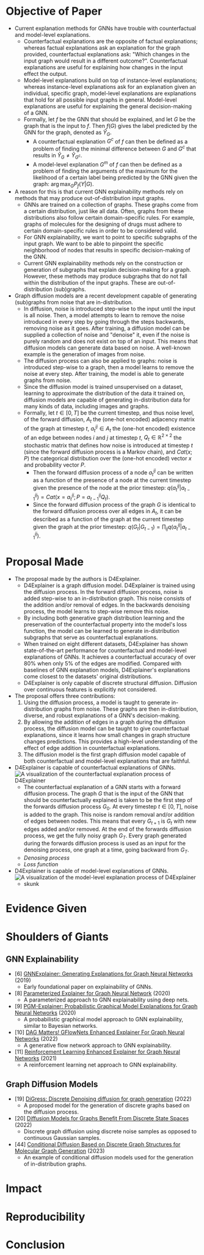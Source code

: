 # Objective of Paper
- Current explanation methods for GNNs have trouble with counterfactual and model-level explanations.
  - Counterfactual explanations are the opposite of factual explanations; whereas factual explanations ask an explanation for the graph provided, counterfactual explanations ask: "Which changes in the input graph would result in a different outcome?". Counterfactual explanations are useful for explaining how changes in the input effect the output.
  - Model-level explanations build on top of instance-level explanations; whereas instance-level explanations ask for an explanation given an individual, specific graph, model-level explanations are explanations that hold for all possible input graphs in general. Model-level explanations are useful for explaining the general decision-making of a GNN.
  - Formally, let $f$ be the GNN that should be explained, and let $G$ be the graph that is the input to $f$. Then $f(G)$ gives the label predicted by the GNN for the graph, denoted as $\hat{Y}_G$. 
    - A counterfactual explanation $G^c$ of $f$ can then be defined as a problem of finding the minimal difference between $G$ and $G^c$ that results in $\hat{Y}_G \neq \hat{Y}_{G^c}$.
    - A model-level explanation $G^m$ of $f$ can then be defined as a problem of finding the arguments of the maximum for the likelihood of a certain label being predicted by the GNN given the graph: $\arg\max_G P_f(Y|G)$.
- A reason for this is that current GNN explainability methods rely on methods that may produce out-of-distribution input graphs.
  - GNNs are trained on a collection of graphs. These graphs come from a certain distribution, just like all data. Often, graphs from these distributions also follow certain domain-specific rules. For example, graphs of molecules for the designing of drugs must adhere to certain domain-specific rules in order to be considered valid.
  - For GNN explainability, we want to point to specific subgraphs of the input graph. We want to be able to pinpoint the specific neighborhood of nodes that results in specific decision-making of the GNN.
  - Current GNN explainability methods rely on the construction or generation of subgraphs that explain decision-making for a graph. However, these methods may produce subgraphs that do not fall within the distribution of the input graphs. These are out-of-distribution (sub)graphs.
- Graph diffusion models are a recent development capable of generating (sub)graphs from noise that are in-distribution.
  - In diffusion, noise is introduced step-wise to the input until the input is all noise. Then, a model attempts to learn to remove the noise introduced in every step by going through the steps backwards, removing noise as it goes. After training, a diffusion model can be supplied a collection of noise and "denoise" it, even if the noise is purely random and does not exist on top of an input. This means that diffusion models can generate data based on noise. A well-known example is the generation of images from noise.
  - The diffusion process can also be applied to graphs: noise is introduced step-wise to a graph, then a model learns to remove the noise at every step. After training, the model is able to generate graphs from noise.
  - Since the diffusion model is trained unsupervised on a dataset, learning to approximate the distribution of the data it trained on, diffusion models are capable of generating in-distribution data for many kinds of data, including images and graphs.
  - Formally, let $t \in [0, T]$ be the current timestep, and thus noise level, of the forward diffusion, $A_t$ the (one-hot encoded) adjacency matrix of the graph at timestep $t$, $a_t^{ij} \in A_t$ the (one-hot encoded) existence of an edge between nodes $i$ and $j$ at timestep $t$, $Q_t \in \mathbb{R}^{2 \times 2}$ the stochastic matrix that defines how noise is introduced at timestep $t$ (since the forward diffusion process is a Markov chain), and $Cat(x; P)$ the categorical distribution over the (one-hot encoded) vector $x$ and probability vector $P$.
    - Then the forward diffusion process of a node $a_t^{ij}$ can be written as a function of the presence of a node at the current timestep given the presence of the node at the prior timestep: $q(a_t^{ij} | a_{t-1}^{ij}) = Cat(x = a_t^{ij}; P = a_{t-1}^{ij}Q_t)$.
    - Since the forward diffusion process of the graph $G$ is identical to the forward diffusion process over all edges in $A_t$, it can be described as a function of the graph at the current timestep given the graph at the prior timestep: $q(G_t|G_{t-1}) = \prod_{ij} q(a_t^{ij}|a_{t-1}^{ij})$.

# Proposal Made
- The proposal made by the authors is D4Explainer.
  - D4Explainer is a graph diffusion model. D4Explainer is trained using the diffusion process. In the forward diffusion process, noise is added step-wise to an in-distribution graph. This noise consists of the addition and/or removal of edges. In the backwards denoising process, the model learns to step-wise remove this noise. 
  - By including both generative graph distribution learning and the preservation of the counterfactual property into the model's loss function, the model can be learned to generate in-distribution subgraphs that serve as counterfactual explanations.
  - When trained on eight different datasets, D4Explainer has shown state-of-the-art performance for counterfactual and model-level explanations of GNNs. It achieves a counterfactual accuracy of over 80% when only 5% of the edges are modified. Compared with baselines of GNN explanation models, D4Explainer's explanations come closest to the datasets' original distributions.
  - D4Explainer is only capable of discrete structural diffusion. Diffusion over continuous features is explicitly not considered.
- The proposal offers three contributions:
  1. Using the diffusion process, a model is taught to generate in-distribution graphs from noise. These graphs are then in-distribution, diverse, and robust explanations of a GNN's decision-making.
  2. By allowing the addition of edges in a graph during the diffusion process, the diffusion model can be taught to give counterfactual explanations, since it learns how small changes in graph structure changes predictions. This provides a high-level understanding of the effect of edge addition in counterfactual explanations.
  3. The diffusion model is the first graph diffusion model capable of both counterfactual and model-level explanations that are faithful.
- D4Explainer is capable of counterfactual explanations of GNNs.
![A visualization of the counterfactual explanation process of D4Explainer](./images/d4explainer_counterfactual_explanations.png "D4Explainer Counterfactual Explanation")
  - The counterfactual explanation of a GNN starts with a forward diffusion process. The graph $G$ that is the input of the GNN that should be counterfactually explained is taken to be the first step of the forwards diffusion process $G_0$. At every timestep $t \in [0, T]$, noise is added to the graph. This noise is random removal and/or addition of edges between nodes. This means that every $G_{t+1}$ is $G_t$ with new edges added and/or removed. At the end of the forwards diffusion process, we get the fully noisy graph $G_T$. Every graph generated during the forwards diffusion process is used as an input for the denoising process, one graph at a time, going backward from $G_T$.
  - *Denosing process*
  - *Loss function*
- D4Explainer is capable of model-level explanations of GNNs.
![A visualization of the model-level explanation process of D4Explainer](./images/d4explainer_model_level_explanations.png "D4Explainer Model-level Explanation")
  - skunk

# Evidence Given

# Shoulders of Giants
## GNN Explainability
- [6] [GNNExplainer: Generating Explanations for Graph Neural Networks](https://arxiv.org/abs/1903.03894) (2019)
  - Early foundational paper on explainability of GNNs.
- [8] [Parameterized Explainer for Graph Neural Network](https://arxiv.org/abs/2011.04573) (2020)
  - A parameterized approach to GNN explainability using deep nets.
- [9] [PGM-Explainer: Probabilistic Graphical Model Explanations for Graph Neural Networks](https://arxiv.org/abs/2010.05788) (2020)
  - A probabilistic graphical model approach to GNN explainability, similar to Bayesian networks.
- [10] [DAG Matters! GFlowNets Enhanced Explainer For Graph Neural Networks](https://arxiv.org/abs/2303.02448) (2022)
  - A generative flow network approach to GNN explainability.
- [11] [Reinforcement Learning Enhanced Explainer for Graph Neural Networks](https://proceedings.neurips.cc/paper/2021/hash/be26abe76fb5c8a4921cf9d3e865b454-Abstract.html) (2021)
  - A reinforcement learning net approach to GNN explainability.

## Graph Diffusion Models
- [19] [DiGress: Discrete Denoising diffusion for graph generation](https://arxiv.org/abs/2209.14734) (2022)
  - A proposed model for the generation of discrete graphs based on the diffusion process.
- [20] [Diffusion Models for Graphs Benefit From Discrete State Spaces](https://arxiv.org/abs/2210.01549) (2022)
  - Discrete graph diffusion using discrete noise samples as opposed to continuous Gaussian samples.
- [44] [Conditional Diffusion Based on Discrete Graph Structures for Molecular Graph Generation](https://arxiv.org/pdf/2301.00427.pdf) (2023)
  - An example of conditional diffusion models used for the generation of in-distribution graphs.

# Impact

# Reproducibility

# Conclusion